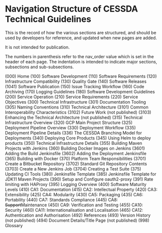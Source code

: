 # Navigation Structure of CESSDA Technical Guidelines

This is the record of how the various sections are structured, and should be used by developers for reference,
and updated when new pages are added.

It is not intended for publication.

The numbers in parenthesis refer to the nav_order value which is set in the header of each page.
The indentation is intended to indicate major sections, subsections and sub-subsections.

(000) Home
(100) Software Development
  (110) Software Requirements
  (120) Infrastructure Compatibility
  (130) Quality Gate
  (140) Software Releases
    (1041) Software Publication
  (150) Issue Tracking Workflow
  (160) Code Archiving
  (170) Logging Guidelines
  (180) Software Development Guidelines
(200) Service Operation
  (210) Service Requirements
  (220) Service Objectives
(300) Technical Infrastructure
  (301) Documentation Tooling
  (305) Naming Conventions
  (310) Technical Architecture
    (3101) Common Interoperability Characteristics
    (3102) Future Work (not published)
    (3103) Enhancing the Technical Architecture (not published)
  (315) Technical Infrastructure Overview
  (320) GCP Main Project Structure
  (325) Deployment Pipeline Overview
  (330) Deployment Workflow
  (335) Deployment Pipeline Details
  (336) The CESSDA Branching Model for Deployments
  (340) Deploying Core Products
  (345) Using Helm to deploy products
  (350) Technical Infrastructure Details
  (355) Building Maven Projects with Jenkins
  (360) Building Docker Images on Jenkins
    (3601) Adding the Build Jenkinsfile
    (3602) Adding the Deployment  Jenkinsfile
  (365) Building with Docker
  (370) Platform Team Responsibilities
    (3701) Create a Bitbucket Repository
    (3702) Standard Git Repository Contents
    (3703) Create a New Jenkins Job
    (3704) Creating a Test Suite
  (375) Updating CI Tools
  (380) Jenkinsfile Template
  (385) Jenkinsfile Template for JDK11 Maven Projects
  (390) Setup and Configure oauth2-proxy
  (391) Rate limiting with HAProxy
  (395) Logging Overview
(400) Software Maturity Levels
  (410) CA1: Documentation
  (415) CA2: Intellectual Property
  (420) CA3: Extensibility
  (425) CA4: Modularity
  (430) CA5: Packaging
  (435) CA6: Portability
  (440) CA7: Standards Compliance
  (445) CA8: ~~Support~~Maintenance
  (450) CA9: Verification and Testing
  (455) CA10: Security
  (460) CA11: Internationalisation and Localisation
  (465) CA12: Authentication and Authorisation
  (492) References
  (493) Version History (not published)
  (494) Document Details/Title Page (not published)
(998) Glossary
